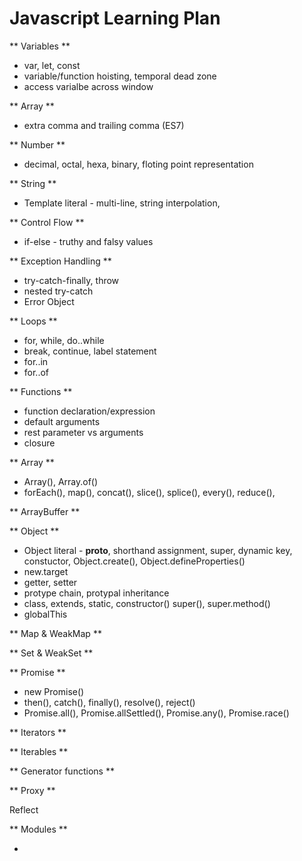 # Javascript Learning Plan


** Variables **
- var, let, const
- variable/function hoisting, temporal dead zone
- access varialbe across window


** Array **
- extra comma and trailing comma (ES7)


** Number **
- decimal, octal, hexa, binary, floting point representation


** String **
- Template literal - multi-line, string interpolation, 


** Control Flow **
- if-else - truthy and falsy values


** Exception Handling **
- try-catch-finally, throw
- nested try-catch
- Error Object


** Loops **
- for, while, do..while
- break, continue, label statement
- for..in
- for..of


** Functions **
- function declaration/expression
- default arguments
- rest parameter vs arguments
- closure


** Array **
- Array(), Array.of()
- forEach(), map(), concat(), slice(), splice(), every(), reduce(), 


** ArrayBuffer **


** Object **
- Object literal - __proto__, shorthand assignment, super, dynamic key, constuctor, Object.create(), Object.defineProperties()
- new.target
- getter, setter
- protype chain, protypal inheritance
- class, extends, static, constructor() super(), super.method()
- globalThis


** Map & WeakMap **


** Set & WeakSet **


** Promise **
- new Promise()
- then(), catch(), finally(), resolve(), reject()
- Promise.all(), Promise.allSettled(), Promise.any(), Promise.race()


** Iterators **


** Iterables **


** Generator functions **


 ** Proxy **


Reflect


** Modules **
- <script type="module" />
- import, export, default, as
- module object
- aggregating modules
- dynamic module loading


** Memory Management **


** Async Functions **
- async, await
- for await...of
